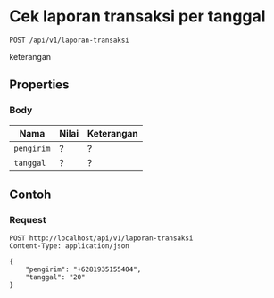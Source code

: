 # Cek laporan transaksi per tanggal
```http
POST /api/v1/laporan-transaksi
```
keterangan
## Properties
### Body
Nama  | Nilai | Keterangan
--- | --- | ---
<code>pengirim</code> | ? | ?
<code>tanggal</code> | ? | ?

## Contoh

### Request
```http
POST http://localhost/api/v1/laporan-transaksi
Content-Type: application/json

{
    "pengirim": "+6281935155404",
    "tanggal": "20"
}
```
